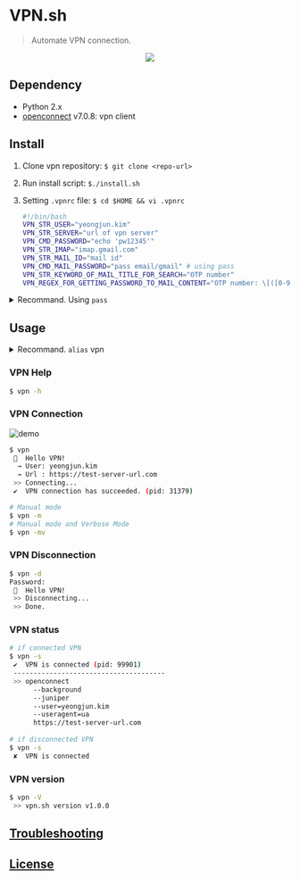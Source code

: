 # VPN.sh</b></h1>
> Automate VPN connection.

<p align="center">
 <img src ="https://user-images.githubusercontent.com/5036939/31331536-a8fa2ea2-ad1d-11e7-88b0-5a88f8eabca2.png" />
</p>

## Dependency

- Python 2.x
- [openconnect](http://www.infradead.org/openconnect/) v7.0.8: vpn client
 
## Install

1. Clone vpn repository: `$ git clone <repo-url>`
2. Run install script: `$./install.sh`
3. Setting `.vpnrc` file: `$ cd $HOME && vi .vpnrc`

    ```bash
    #!/bin/bash
    VPN_STR_USER="yeongjun.kim"
    VPN_STR_SERVER="url of vpn server"
    VPN_CMD_PASSWORD="echo 'pw12345'"
    VPN_STR_IMAP="imap.gmail.com"
    VPN_STR_MAIL_ID="mail id"
    VPN_CMD_MAIL_PASSWORD="pass email/gmail" # using pass
    VPN_STR_KEYWORD_OF_MAIL_TITLE_FOR_SEARCH="OTP number"
    VPN_REGEX_FOR_GETTING_PASSWORD_TO_MAIL_CONTENT="OTP number: \[([0-9]{6})\]"
    ```

<details>
<summary>Recommand. Using <code>pass</code></summary>

> I recommand you that use `pass` module for manage passwords.

- gpg
- [pass](https://www.passwordstore.org/): the standard unix password manager

**install & setting**

Installation and initialization

```bash
$ brew install gpg
$ brew install pass
$ gpg --gen-key
$ pass init "password stroe"
$ pass insert vpn/login-password # Add password for vpn
$ pass insert email/gmail        # Add password of mail for OTP
```

Then, modify part that set the password in `.vpnrc`

```sh
VPN_CMD_PASSWORD="pass vpn/login-password"
VPN_CMD_MAIL_PASSWORD="pass email/gmail"
```

</details>

## Usage

<details>
<summary>Recommand. <code>alias</code> vpn</summary>

Add alias to your shell config(bashrc, zshrc, ...) 

```bash
alias vpn="~/your-vpn-path/vpn"
```

</details>


### VPN Help

```bash
$ vpn -h
```


### VPN Connection

![demo](https://user-images.githubusercontent.com/5036939/31331491-75aae5d2-ad1d-11e7-9b28-17f3c1c44d95.gif)

```bash
$ vpn
 🔐  Hello VPN!
  → User: yeongjun.kim
  → Url : https://test-server-url.com
 >> Connecting...
 ✔︎  VPN connection has succeeded. (pid: 31379)

# Manual mode
$ vpn -m
# Manual mode and Verbose Mode
$ vpn -mv
```

### VPN Disconnection

```bash
$ vpn -d
Password:
 🔐  Hello VPN!
 >> Disconnecting...
 >> Done.
```

### VPN status

```bash
# if connected VPN
$ vpn -s
 ✔︎  VPN is connected (pid: 99901)
 --------------------------------------
 >> openconnect
      --background
      --juniper
      --user=yeongjun.kim
      --useragent=ua
      https://test-server-url.com
      
# if disconnected VPN
$ vpn -s
 ✘  VPN is connected
```

### VPN version

```bash
$ vpn -V
 >> vpn.sh version v1.0.0
```

## [Troubleshooting](./troubleshooting.md)

## [License](./LICENSE.md)
